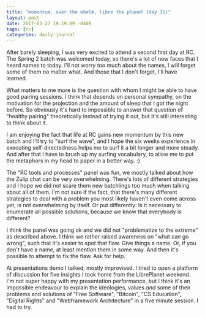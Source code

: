 ```yaml
---
title: "momentum, over the whelm, libre the planet [day 31]"
layout: post
date: 2017-03-27 19:19:09 -0400
tags: [rc]
categories: daily-journal
---
```


After barely sleeping, I was very excited to attend a second first day at RC. The Spring 2 batch was welcomed today, so there's a lot of new faces that I heard names to today. I'll not worry too much about the names, I will forget some of them no matter what. And those that I don't forget, I'll have learned.

What matters to me more is the question with whom I might be able to have good pairing sessions. I think that depends on personal sympathy, on the motivation for the projection and the amount of sleep that I got the night before. So obviously it's hard to impossible to answer that question of "healthy pairing" theoretically instead of trying it out, but it's still interesting to think about it.

I am enjoying the fact that life at RC gains new momentum by this new batch and I'll try to "surf the wave", and I hope the six weeks experience in executing self-directedness helps me to surf it a bit longer and more steady. And after that I have to brush up my surfing vocabulary, to allow me to put the metaphors in my head to paper in a better way. :)

The "RC tools and processes" panel was fun, we mostly talked about how the Zulip chat can be very overwhelming. There's lots of different strategies and I hope we did not scare them new batchlings too much when talking about all of them. I'm not sure if the fact, that there's many different strategies to deal with a problem you most likely haven't even come across yet, is not overwhelming by itself.  Or put differently: Is it necessary to enumerate all possible solutions, because we know that everybody is different?

I think the panel was going ok and we did not "problematize to the extreme" as described above. I think we rather raised awareness on "what can go wrong", such that it's easier to spot that flaw. Give things a name. Or, if you don't have a name, at least mention them in some way. And then it's possible to attempt to fix the flaw. Ask for help.

At presentations demo I talked, mostly improvised. I tried to open a platform of discussion for five insights I took home from the LibrePlanet weekend. I'm not super happy with my presentation performance, but I think it's an impossible endeavour to explain the ideologies, values *and* some of their problems and solutions of "Free Software", "Bitcoin", "CS Education", "Digital Rights" and "Webframework Architecture" in a five minute session. I had to try.

